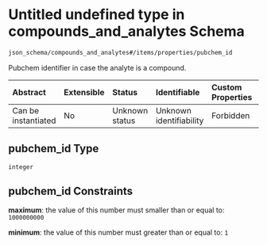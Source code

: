 # Untitled undefined type in compounds\_and\_analytes Schema

```txt
json_schema/compounds_and_analytes#/items/properties/pubchem_id
```

Pubchem identifier in case the analyte is a compound.

| Abstract            | Extensible | Status         | Identifiable            | Custom Properties | Additional Properties | Access Restrictions | Defined In                                                                                                 |
| :------------------ | :--------- | :------------- | :---------------------- | :---------------- | :-------------------- | :------------------ | :--------------------------------------------------------------------------------------------------------- |
| Can be instantiated | No         | Unknown status | Unknown identifiability | Forbidden         | Allowed               | none                | [compounds\_and\_analytes.schema.json\*](../out/compounds_and_analytes.schema.json "open original schema") |

## pubchem\_id Type

`integer`

## pubchem\_id Constraints

**maximum**: the value of this number must smaller than or equal to: `1000000000`

**minimum**: the value of this number must greater than or equal to: `1`
